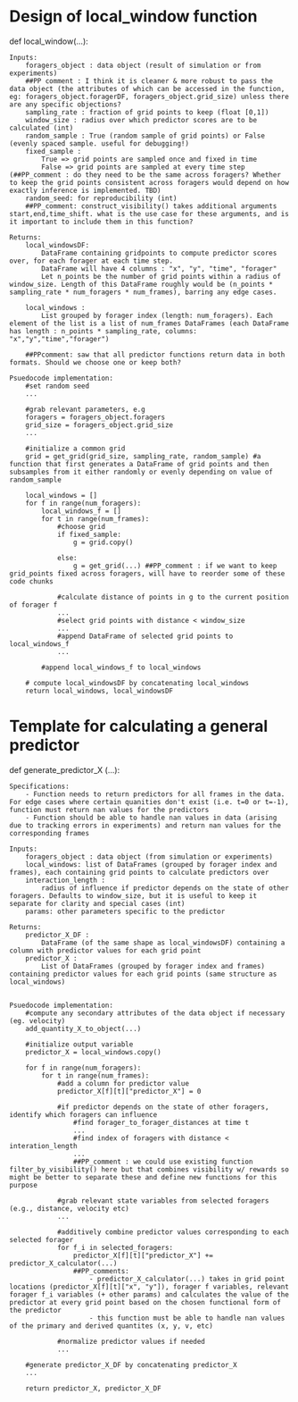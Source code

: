 # Design of local_window function

def local_window(...):
    
    Inputs: 
        foragers_object : data object (result of simulation or from experiments)
        ##PP comment : I think it is cleaner & more robust to pass the data object (the attributes of which can be accessed in the function, eg: foragers_object.foragerDF, foragers_object.grid_size) unless there are any specific objections?
        sampling_rate : fraction of grid points to keep (float [0,1])
        window_size : radius over which predictor scores are to be calculated (int)
        random_sample : True (random sample of grid points) or False (evenly spaced sample. useful for debugging!)
        fixed_sample :
            True => grid points are sampled once and fixed in time
            False => grid points are sampled at every time step (##PP_comment : do they need to be the same across foragers? Whether to keep the grid points consistent across foragers would depend on how exactly inference is implemented. TBD)
        random_seed: for reproducibility (int)
        ##PP_comment: construct_visibility() takes additional arguments start,end,time_shift. what is the use case for these arguments, and is it important to include them in this function?

    Returns: 
        local_windowsDF:
            DataFrame containing gridpoints to compute predictor scores over, for each forager at each time step.
            DataFrame will have 4 columns : "x", "y", "time", "forager"
            Let n_points be the number of grid points within a radius of window_size. Length of this DataFrame roughly would be (n_points * sampling_rate * num_foragers * num_frames), barring any edge cases.

        local_windows : 
            List grouped by forager index (length: num_foragers). Each element of the list is a list of num_frames DataFrames (each DataFrame has length : n_points * sampling_rate, columns: "x","y","time","forager") 

        ##PPcomment: saw that all predictor functions return data in both formats. Should we choose one or keep both?

    Psuedocode implementation:
        #set random seed
        ...

        #grab relevant parameters, e.g
        foragers = foragers_object.foragers
        grid_size = foragers_object.grid_size
        ...

        #initialize a common grid
        grid = get_grid(grid_size, sampling_rate, random_sample) #a function that first generates a DataFrame of grid points and then subsamples from it either randomly or evenly depending on value of random_sample

        local_windows = []
        for f in range(num_foragers): 
            local_windows_f = []
            for t in range(num_frames):
                #choose grid
                if fixed_sample:
                    g = grid.copy()
                
                else:
                    g = get_grid(...) ##PP_comment : if we want to keep grid_points fixed across foragers, will have to reorder some of these code chunks

                #calculate distance of points in g to the current position of forager f
                ...
                #select grid points with distance < window_size
                ...
                #append DataFrame of selected grid points to local_windows_f
                ...

            #append local_windows_f to local_windows
        
        # compute local_windowsDF by concatenating local_windows
        return local_windows, local_windowsDF


# Template for calculating a general predictor
def generate_predictor_X (...):

    Specifications:
        - Function needs to return predictors for all frames in the data. For edge cases where certain quanities don't exist (i.e. t=0 or t=-1), function must return nan values for the predictors
        - Function should be able to handle nan values in data (arising due to tracking errors in experiments) and return nan values for the corresponding frames   

    Inputs:
        foragers_object : data object (from simulation or experiments)
        local_windows: list of DataFrames (grouped by forager index and frames), each containing grid points to calculate predictors over
        interaction_length : 
            radius of influence if predictor depends on the state of other foragers. Defaults to window_size, but it is useful to keep it separate for clarity and special cases (int)
        params: other parameters specific to the predictor

    Returns:
        predictor_X_DF : 
            DataFrame (of the same shape as local_windowsDF) containing a column with predictor values for each grid point
        predictor_X : 
            List of DataFrames (grouped by forager index and frames) containing predictor values for each grid points (same structure as local_windows)


    Psuedocode implementation: 
        #compute any secondary attributes of the data object if necessary (eg. velocity)
        add_quantity_X_to_object(...)

        #initialize output variable
        predictor_X = local_windows.copy()

        for f in range(num_foragers):
            for t in range(num_frames):
                #add a column for predictor value
                predictor_X[f][t]["predictor_X"] = 0 

                #if predictor depends on the state of other foragers, identify which foragers can influence
                    #find forager_to_forager_distances at time t 
                    ...
                    #find index of foragers with distance < interation_length
                    ...
                    ##PP_comment : we could use existing function filter_by_visibility() here but that combines visibility w/ rewards so might be better to separate these and define new functions for this purpose

                #grab relevant state variables from selected foragers (e.g., distance, velocity etc)
                ...

                #additively combine predictor values corresponding to each selected forager
                for f_i in selected_foragers:
                    predictor_X[f][t]["predictor_X"] += predictor_X_calculator(...)
                    ##PP_comments:
                        - predictor_X_calculator(...) takes in grid point locations (predictor_X[f][t]["x", "y"]), forager f variables, relevant forager f_i variables (+ other params) and calculates the value of the predictor at every grid point based on the chosen functional form of the predictor
                        - this function must be able to handle nan values of the primary and derived quantites (x, y, v, etc)

                #normalize predictor values if needed
                ...

        #generate predictor_X_DF by concatenating predictor_X
        ...

        return predictor_X, predictor_X_DF

        

                    
                    





